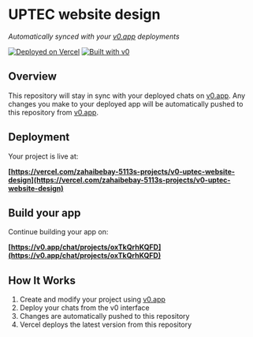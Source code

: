 # UPTEC website design

*Automatically synced with your [v0.app](https://v0.app) deployments*

[![Deployed on Vercel](https://img.shields.io/badge/Deployed%20on-Vercel-black?style=for-the-badge&logo=vercel)](https://vercel.com/zahaibebay-5113s-projects/v0-uptec-website-design)
[![Built with v0](https://img.shields.io/badge/Built%20with-v0.app-black?style=for-the-badge)](https://v0.app/chat/projects/oxTkQrhKQFD)

## Overview

This repository will stay in sync with your deployed chats on [v0.app](https://v0.app).
Any changes you make to your deployed app will be automatically pushed to this repository from [v0.app](https://v0.app).

## Deployment

Your project is live at:

**[https://vercel.com/zahaibebay-5113s-projects/v0-uptec-website-design](https://vercel.com/zahaibebay-5113s-projects/v0-uptec-website-design)**

## Build your app

Continue building your app on:

**[https://v0.app/chat/projects/oxTkQrhKQFD](https://v0.app/chat/projects/oxTkQrhKQFD)**

## How It Works

1. Create and modify your project using [v0.app](https://v0.app)
2. Deploy your chats from the v0 interface
3. Changes are automatically pushed to this repository
4. Vercel deploys the latest version from this repository
